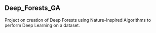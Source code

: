 <h2> Deep_Forests_GA </h2>

Project on creation of Deep Forests using Nature-Inspired Algorithms to perform Deep Learning on a dataset.
